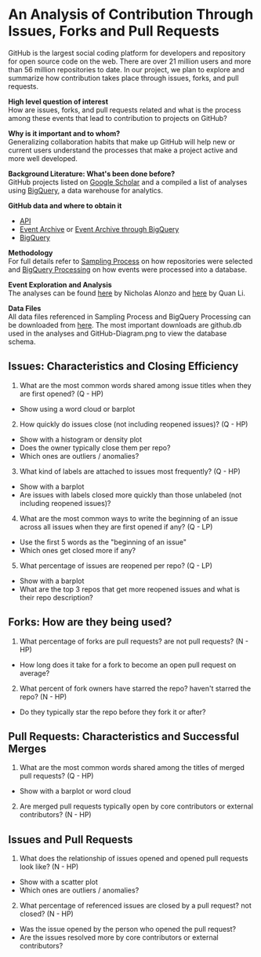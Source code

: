 # An Analysis of Contribution Through Issues, Forks and Pull Requests 

GitHub is the largest social coding platform for developers and repository for open source code on the web. There are over 21 million users and more than 56 million repositories to date. In our project, we plan to explore and summarize how contribution takes place through issues, forks, and pull requests. 

__High level question of interest__  
How are issues, forks, and pull requests related and what is the process among these events that lead to contribution to projects on GitHub?

__Why is it important and to whom?__  
Generalizing collaboration habits that make up GitHub will help new or current users understand the processes that make a project active and more well developed.

__Background Literature: What's been done before?__  
GitHub projects listed on [Google Scholar](https://scholar.google.com/scholar?q=github) and a compiled a list of analyses using [BigQuery](https://medium.com/google-cloud/github-on-bigquery-analyze-all-the-code-b3576fd2b150), a data warehouse for analytics.

__GitHub data and where to obtain it__
- [API](https://developer.github.com/v3/)
- [Event Archive](https://www.githubarchive.org/) or [Event Archive through BigQuery]()
- [BigQuery](https://bigquery.cloud.google.com/dataset/bigquery-public-data:github_repos)  

__Methodology__  
For full details refer to [Sampling Process](https://github.com/nicholas-alonzo/GitHub-Repo-Analysis/blob/master/SamplingProcess.ipynb) on how repositories were selected and [BigQuery Processing](https://github.com/nicholas-alonzo/GitHub-Repo-Analysis/blob/master/BigQueryProcessing_na.ipynb) on how events were processed into a database.

__Event Exploration and Analysis__  
The analyses can be found [here](https://github.com/nicholas-alonzo/GitHub-Repo-Analysis/blob/master/Event-Exploration_na.ipynb) by Nicholas Alonzo and [here](https://github.com/nicholas-alonzo/GitHub-Repo-Analysis/blob/master/Event-Exploration_ql.ipynb) by Quan Li.

__Data Files__  
All data files referenced in Sampling Process and BigQuery Processing can be downloaded from [here](https://mega.nz/#F!LZ0jQQDZ!K4p6b9afXmBYZ2rDhyv5zQ). The most important downloads are github.db used in the analyses and GitHub-Diagram.png to view the database schema.

## Issues: Characteristics and Closing Efficiency 
1. What are the most common words shared among issue titles when they are first opened? (Q - HP)
  - Show using a word cloud or barplot
2. How quickly do issues close (not including reopened issues)? (Q - HP)
  - Show with a histogram or density plot
  - Does the owner typically close them per repo?
  - Which ones are outliers / anomalies?
3. What kind of labels are attached to issues most frequently? (Q - HP)
  - Show with a barplot
  - Are issues with labels closed more quickly than those unlabeled (not including reopened issues)?  
4. What are the most common ways to write the beginning of an issue across all issues when they are first opened if any? (Q - LP)
  - Use the first 5 words as the "beginning of an issue"
  - Which ones get closed more if any?  
5. What percentage of issues are reopened per repo? (Q - LP)
  - Show with a barplot
  - What are the top 3 repos that get more reopened issues and what is their repo description?

## Forks: How are they being used?
1. What percentage of forks are pull requests? are not pull requests? (N - HP)
  - How long does it take for a fork to become an open pull request on average?
2. What percent of fork owners have starred the repo? haven't starred the repo? (N - HP)
  - Do they typically star the repo before they fork it or after?

## Pull Requests: Characteristics and Successful Merges
1. What are the most common words shared among the titles of merged pull requests? (Q - HP)
  - Show with a barplot or word cloud

2. Are merged pull requests typically open by core contributors or external contributors? (N - HP)

## Issues and Pull Requests
1. What does the relationship of issues opened and opened pull requests look like? (N - HP)
  - Show with a scatter plot
  - Which ones are outliers / anomalies?
2. What percentage of referenced issues are closed by a pull request? not closed? (N - HP)
  - Was the issue opened by the person who opened the pull request?
  - Are the issues resolved more by core contributors or external contributors?